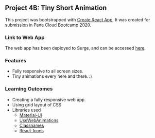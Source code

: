 ## Project 4B: Tiny Short Animation

This project was bootstrapped with [Create React App](https://github.com/facebook/create-react-app). It was created for submission in Pana Cloud Bootcamp 2020.

### Link to Web App

The web app has been deployed to Surge, and can be accessed [here](https://project4b-tiny-animation.surge.sh/).

### Features

- Fully responsive to all screen sizes.
- Tiny animations every here and there. :)

### Learning Outcomes

- Creating a fully responsive web app.
- Using grid layout of CSS
- Libraries used
    - [Material-UI](https://material-ui.com/)
    - [UseWebAnimations](https://github.com/wellyshen/use-web-animations?ref=hackernoon.com)
    - [Classnames](https://www.npmjs.com/package/classnames)
    - [React-Icons](https://react-icons.github.io/react-icons/)